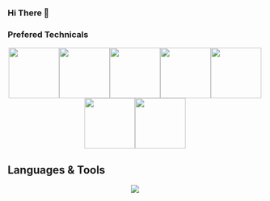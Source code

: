 ### Hi There 👋
### Prefered Technicals
<p align="center">
  <img src="https://media3.giphy.com/media/ln7z2eWriiQAllfVcn/200w.webp" width="100"><img src="https://i.giphy.com/media/LMt9638dO8dftAjtco/200.webp" width="100"><img src="https://i.giphy.com/media/eNAsjO55tPbgaor7ma/200w.webp" width="100"><img src="https://i.giphy.com/media/VgGthkhUvGgOit7Y9i/200.webp" width="100"><img src="https://media3.giphy.com/media/kdFc8fubgS31b8DsVu/giphy.webp" width="100"><img src="https://i.giphy.com/media/KzJkzjggfGN5Py6nkT/200.webp" width="100"><img src="https://i.giphy.com/media/IdyAQJVN2kVPNUrojM/200.webp" width="100">
</p>

## Languages & Tools
<p align="center">
  <a href="https://skillicons.dev">
    <img src="https://skillicons.dev/icons?i=html,js,ts,css,sass,php,py,react,redux,nextjs,nuxtjs,angular,vue,nodejs,django,laravel,wordpress,bootstrap,tailwind,jquery,mongodb,mysql,postgres,sqlite,vscode,androidstudio,git,github,linux,vercel,netlify,aws,rust,solidity,solana,smart contract" />
  </a>
</p>

